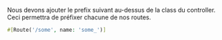 Nous devons ajouter le prefix suivant au-dessus de la class du controller. Ceci permettra de préfixer chacune de nos
routes.

```php
#[Route('/some', name: 'some_')]
```